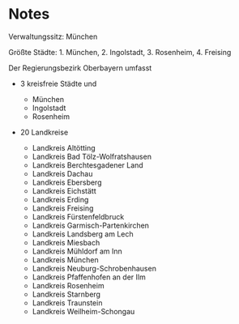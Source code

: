 # Notes

Verwaltungssitz: München

Größte Städte:  1. München, 2. Ingolstadt, 3. Rosenheim, 4. Freising

Der Regierungsbezirk Oberbayern umfasst

- 3 kreisfreie Städte und
    - München
    - Ingolstadt
    - Rosenheim

- 20 Landkreise
    - Landkreis Altötting
    - Landkreis Bad Tölz-Wolfratshausen
    - Landkreis Berchtesgadener Land
    - Landkreis Dachau
    - Landkreis Ebersberg
    - Landkreis Eichstätt
    - Landkreis Erding
    - Landkreis Freising
    - Landkreis Fürstenfeldbruck
    - Landkreis Garmisch-Partenkirchen
    - Landkreis Landsberg am Lech
    - Landkreis Miesbach
    - Landkreis Mühldorf am Inn
    - Landkreis München
    - Landkreis Neuburg-Schrobenhausen
    - Landkreis Pfaffenhofen an der Ilm
    - Landkreis Rosenheim
    - Landkreis Starnberg
    - Landkreis Traunstein
    - Landkreis Weilheim-Schongau


